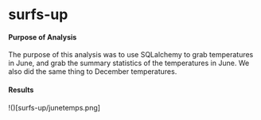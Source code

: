 # surfs-up
#### Purpose of Analysis
The purpose of this analysis was to use SQLalchemy to grab temperatures in June, and grab the summary statistics of the temperatures in June. We also did the same thing to December temperatures.
#### Results

!()[surfs-up/junetemps.png]
